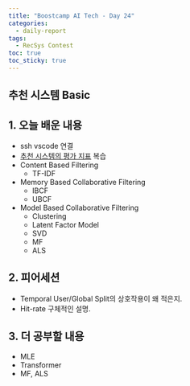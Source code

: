 ```yaml
---
title: "Boostcamp AI Tech - Day 24"
categories:
  - daily-report
tags:
  - RecSys Contest
toc: true
toc_sticky: true
---
```


## 추천 시스템 Basic

## 1. 오늘 배운 내용
- ssh vscode 연결
- [추천 시스템의 평가 지표]() 복습
- Content Based Filtering
	- TF-IDF
- Memory Based Collaborative Filtering
	- IBCF
	- UBCF
- Model Based Collaborative Filtering
	- Clustering
	- Latent Factor Model
	- SVD
	- MF
	- ALS

## 2. 피어세션
- Temporal User/Global Split의 상호작용이 왜 적은지.
- Hit-rate 구체적인 설명.

## 3. 더 공부할 내용
- MLE
- Transformer
- MF, ALS